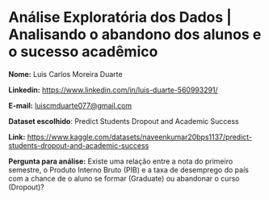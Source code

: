 
# Análise Exploratória dos Dados | Analisando o abandono dos alunos e o sucesso acadêmico


**Nome:** Luis Carlos Moreira Duarte

**Linkedin:** https://www.linkedin.com/in/luis-duarte-560993291/

**E-mail:** luiscmduarte077@gmail.com


**Dataset escolhido**: Predict Students Dropout and Academic Success

**Link:** https://www.kaggle.com/datasets/naveenkumar20bps1137/predict-students-dropout-and-academic-success

**Pergunta para análise:** Existe uma relação entre a nota do primeiro semestre, o Produto Interno Bruto (PIB) e a taxa de desemprego do país com a chance de o aluno se formar (Graduate) ou abandonar o curso (Dropout)?

